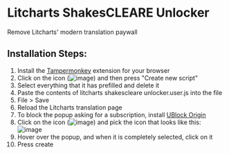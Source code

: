 # Litcharts ShakesCLEARE Unlocker
Remove Litcharts' modern translation paywall

## Installation Steps:
1. Install the [Tampermonkey](https://www.tampermonkey.net/) extension for your browser 
2. Click on the icon (![image](https://user-images.githubusercontent.com/60118973/137063153-d420e4a9-89a7-41c5-8bd0-42ec1bd49937.png)) and then press "Create new script"
3. Select everything that it has prefilled and delete it
4. Paste the contents of litcharts shakescleare unlocker.user.js into the file
5. File > Save
6. Reload the Litcharts translation page
7. To block the popup asking for a subscription, install [UBlock Origin](https://ublockorigin.com/)
8. Click on the icon (![image](https://user-images.githubusercontent.com/60118973/137063178-0b2e824f-9955-4667-a242-5f7e2c180f3c.png)) and pick the icon that looks like this: ![image](https://user-images.githubusercontent.com/60118973/137063013-46e29239-aaa1-4538-8645-cde4ca046e38.png)
9. Hover over the popup, and when it is completely selected, click on it
10. Press create
